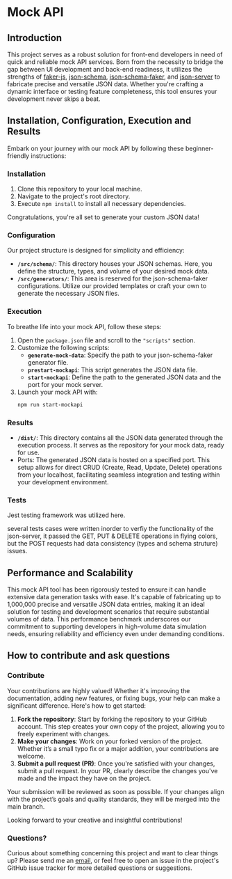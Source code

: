 # Mock API

## Introduction

This project serves as a robust solution for front-end developers in need of quick and reliable mock API services. Born from the necessity to bridge the gap between UI development and back-end readiness, it utilizes the strengths of [faker-js](https://fakerjs.dev/guide/localization.html#available-locales), [json-schema](https://json-schema.org/learn/getting-started-step-by-step), [json-schema-faker](https://www.npmjs.com/package/json-schema-faker), and [json-server](https://www.npmjs.com/package/json-server) to fabricate precise and versatile JSON data. Whether you're crafting a dynamic interface or testing feature completeness, this tool ensures your development never skips a beat.

## Installation, Configuration, Execution and Results

Embark on your journey with our mock API by following these beginner-friendly instructions:

### Installation

1. Clone this repository to your local machine.
2. Navigate to the project's root directory.
3. Execute `npm install` to install all necessary dependencies.

Congratulations, you're all set to generate your custom JSON data!

### Configuration

Our project structure is designed for simplicity and efficiency:

- **`/src/schema/`**: This directory houses your JSON schemas. Here, you define the structure, types, and volume of your desired mock data.
- **`/src/generators/`**: This area is reserved for the json-schema-faker configurations. Utilize our provided templates or craft your own to generate the necessary JSON files.


### Execution

To breathe life into your mock API, follow these steps:

1. Open the `package.json` file and scroll to the `"scripts"` section.
2. Customize the following scripts:
   - **`generate-mock-data`**: Specify the path to your json-schema-faker generator file.
   - **`prestart-mockapi`**: This script generates the JSON data file.
   - **`start-mockapi`**: Define the path to the generated JSON data and the port for your mock server.
3. Launch your mock API with:
   ```sh
   npm run start-mockapi
   ```

### Results

- **`/dist/`**: This directory contains all the JSON data generated through the execution process. It serves as the repository for your mock data, ready for use.
- Ports: The generated JSON data is hosted on a specified port. This setup allows for direct CRUD (Create, Read, Update, Delete) operations from your localhost, facilitating seamless integration and testing within your development environment.

### Tests
Jest testing framework was utilized here.

several tests cases were written inorder to verfiy the functionality of the json-server, it passed the GET, PUT & DELETE operations in flying colors, but the POST requests had data consistency (types and schema struture) issues.


## Performance and Scalability

This mock API tool has been rigorously tested to ensure it can handle extensive data generation tasks with ease. It's capable of fabricating up to 1,000,000 precise and versatile JSON data entries, making it an ideal solution for testing and development scenarios that require substantial volumes of data. This performance benchmark underscores our commitment to supporting developers in high-volume data simulation needs, ensuring reliability and efficiency even under demanding conditions.


## How to contribute and ask questions

### Contribute
Your contributions are highly valued! Whether it's improving the documentation, adding new features, or fixing bugs, your help can make a significant difference. Here's how to get started:

1. **Fork the repository**: Start by forking the repository to your GitHub account. This step creates your own copy of the project, allowing you to freely experiment with changes.
2. **Make your changes**: Work on your forked version of the project. Whether it’s a small typo fix or a major addition, your contributions are welcome.
3. **Submit a pull request (PR)**: Once you're satisfied with your changes, submit a pull request. In your PR, clearly describe the changes you've made and the impact they have on the project.

Your submission will be reviewed as soon as possible. If your changes align with the project’s goals and quality standards, they will be merged into the main branch.

Looking forward to your creative and insightful contributions!

### Questions?
Curious about something concerning this project and want to clear things up? Please send me an [email](mailto:andreyhuey777@gmail.com), or feel free to open an issue in the project's GitHub issue tracker for more detailed questions or suggestions.






